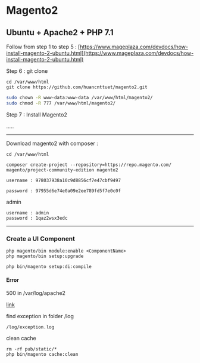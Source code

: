 # Magento2

## Ubuntu + Apache2 + PHP 7.1 

Follow from step 1 to step 5 : [https://www.mageplaza.com/devdocs/how-install-magento-2-ubuntu.html](https://www.mageplaza.com/devdocs/how-install-magento-2-ubuntu.html) 

Step 6 : git clone 

    cd /var/www/html
    git clone https://github.com/huancnttuet/magento2.git

```bash
sudo chown -R www-data:www-data /var/www/html/magento2/
sudo chmod -R 777 /var/www/html/magento2/
```

Step 7 : Install Magento2

 .....
 
 
-------------------------------------------------------------------------------------------------------------------------

Download magento2 with composer :

    cd /var/www/html
    
    composer create-project --repository=https://repo.magento.com/ magento/project-community-edition magento2

    username : 978037938a10c9d8856cf7e47cbf9497
    
    password : 97955d6e74e0a09e2ee789fd5f7e0c0f 

admin 

    username : admin
    password : 1qaz2wsx3edc

-----------

### Create a UI Component

    php magento/bin module:enable <ComponentName>
    php magento/bin setup:upgrade
    
    php bin/magento setup:di:compile

#### Error

500 in /var/log/apache2
   
   [link](https://magento.stackexchange.com/questions/104380/500-after-install-class-magento-framework-app-resourceconnection-proxy-does-no)

find exception in folder /log 
    
    /log/exception.log


clean cache
    
    rm -rf pub/static/*
    php bin/magento cache:clean
